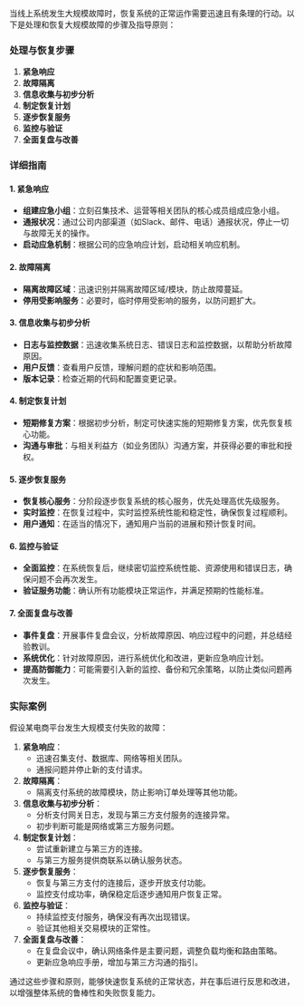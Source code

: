 当线上系统发生大规模故障时，恢复系统的正常运作需要迅速且有条理的行动。以下是处理和恢复大规模故障的步骤及指导原则：

### 处理与恢复步骤

1. **紧急响应**
2. **故障隔离**
3. **信息收集与初步分析**
4. **制定恢复计划**
5. **逐步恢复服务**
6. **监控与验证**
7. **全面复盘与改善**

### 详细指南

#### 1. 紧急响应

+ **组建应急小组**：立刻召集技术、运营等相关团队的核心成员组成应急小组。
+ **通报状况**：通过公司内部渠道（如Slack、邮件、电话）通报状况，停止一切与故障无关的操作。
+ **启动应急机制**：根据公司的应急响应计划，启动相关响应机制。

#### 2. 故障隔离

+ **隔离故障区域**：迅速识别并隔离故障区域/模块，防止故障蔓延。
+ **停用受影响服务**：必要时，临时停用受影响的服务，以防问题扩大。

#### 3. 信息收集与初步分析

+ **日志与监控数据**：迅速收集系统日志、错误日志和监控数据，以帮助分析故障原因。
+ **用户反馈**：查看用户反馈，理解问题的症状和影响范围。
+ **版本记录**：检查近期的代码和配置变更记录。

#### 4. 制定恢复计划

+ **短期修复方案**：根据初步分析，制定可快速实施的短期修复方案，优先恢复核心功能。
+ **沟通与审批**：与相关利益方（如业务团队）沟通方案，并获得必要的审批和授权。

#### 5. 逐步恢复服务

+ **恢复核心服务**：分阶段逐步恢复系统的核心服务，优先处理高优先级服务。
+ **实时监控**：在恢复过程中，实时监控系统性能和稳定性，确保恢复过程顺利。
+ **用户通知**：在适当的情况下，通知用户当前的进展和预计恢复时间。

#### 6. 监控与验证

+ **全面监控**：在系统恢复后，继续密切监控系统性能、资源使用和错误日志，确保问题不会再次发生。
+ **验证服务功能**：确认所有功能模块正常运作，并满足预期的性能标准。

#### 7. 全面复盘与改善

+ **事件复盘**：开展事件复盘会议，分析故障原因、响应过程中的问题，并总结经验教训。
+ **系统优化**：针对故障原因，进行系统优化和改进，更新应急响应计划。
+ **提高防御能力**：可能需要引入新的监控、备份和冗余策略，以防止类似问题再次发生。

### 实际案例

假设某电商平台发生大规模支付失败的故障：

1. **紧急响应**：
    + 迅速召集支付、数据库、网络等相关团队。
    + 通报问题并停止新的支付请求。
2. **故障隔离**：
    + 隔离支付系统的故障模块，防止影响订单处理等其他功能。
3. **信息收集与初步分析**：
    + 分析支付网关日志，发现与第三方支付服务的连接异常。
    + 初步判断可能是网络或第三方服务问题。
4. **制定恢复计划**：
    + 尝试重新建立与第三方的连接。
    + 与第三方服务提供商联系以确认服务状态。
5. **逐步恢复服务**：
    + 恢复与第三方支付的连接后，逐步开放支付功能。
    + 监控支付成功率，确保稳定后逐步通知用户恢复正常。
6. **监控与验证**：
    + 持续监控支付服务，确保没有再次出现错误。
    + 验证其他相关交易模块的正常性。
7. **全面复盘与改善**：
    + 在复盘会议中，确认网络条件是主要问题，调整负载均衡和路由策略。
    + 更新应急响应手册，增加与第三方沟通的指引。

通过这些步骤和原则，能够快速恢复系统的正常状态，并在事后进行反思和改进，以增强整体系统的鲁棒性和失败恢复能力。
